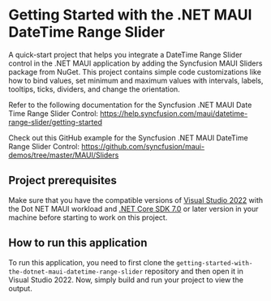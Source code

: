 # Getting Started with the .NET MAUI DateTime Range Slider
A quick-start project that helps you integrate a DateTime Range Slider control in the .NET MAUI application by adding the Syncfusion MAUI Sliders package from NuGet. This project contains simple code customizations like how to bind values, set minimum and maximum values with intervals, labels, tooltips, ticks, dividers, and change the orientation.

Refer to the following documentation for the Syncfusion .NET MAUI Date Time Range Slider Control: 
https://help.syncfusion.com/maui/datetime-range-slider/getting-started

Check out this GitHub example for the Syncfusion .NET MAUI DateTime Range Slider Control: 
https://github.com/syncfusion/maui-demos/tree/master/MAUI/Sliders

## Project prerequisites
Make sure that you have the compatible versions of [Visual Studio 2022](https://visualstudio.microsoft.com/downloads/ ) with the Dot NET MAUI workload and [.NET Core SDK 7.0](https://dotnet.microsoft.com/en-us/download/dotnet/7.0) or later version in your machine before starting to work on this project.

## How to run this application
To run this application, you need to first clone the `getting-started-with-the-dotnet-maui-datetime-range-slider` repository and then open it in Visual Studio 2022. Now, simply build and run your project to view the output.